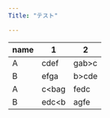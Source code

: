 ```yaml
---
Title: "テスト"

---
```


| name | 1 | 2 |
|---|---|---|
| A | cdef | gab>c |
| B | efga | b>cde |
| A | c<bag | fedc |
| B | edc<b | agfe |
